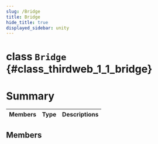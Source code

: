 ```yaml
---
slug: /Bridge
title: Bridge
hide_title: true
displayed_sidebar: unity
---
```


# class `Bridge` {#class_thirdweb_1_1_bridge}

# Summary

| Members | Type | Descriptions |
| ------- | ---- | ------------ |

## Members
